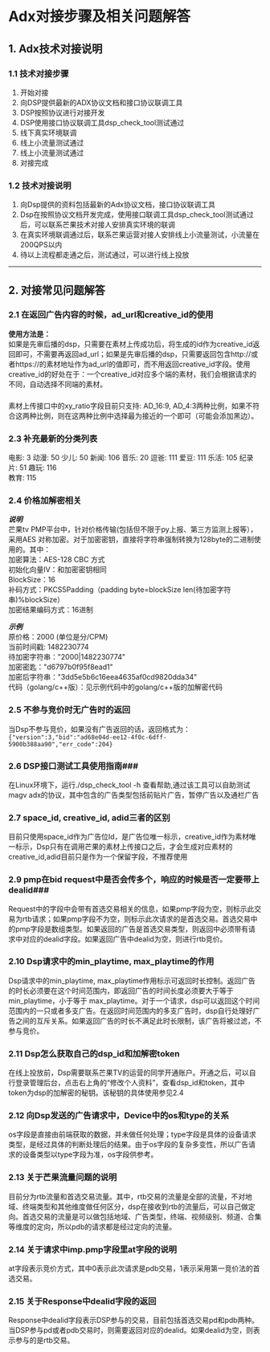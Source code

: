  Adx对接步骤及相关问题解答 
===============================

## 1. Adx技术对接说明  ##
### 1.1 技术对接步骤 ###
1.  开始对接  
2.  向DSP提供最新的ADX协议文档和接口协议联调工具  
3.  DSP按照协议进行对接开发  
4.  DSP使用接口协议联调工具dsp_check_tool测试通过  
5.  线下真实环境联调  
6.  线上小流量测试通过  
7.  线上小流量测试通过  
8.  对接完成  


### 1.2 技术对接说明 ###
1.  向Dsp提供的资料包括最新的Adx协议文档，接口协议联调工具 
2.  Dsp在按照协议文档开发完成，使用接口联调工具dsp_check_tool测试通过后，可以联系芒果技术对接人安排真实环境的联调 
3.  在真实环境联调通过后，联系芒果运营对接人安排线上小流量测试，小流量在200QPS以内
4.  待以上流程都走通之后，测试通过，可以进行线上投放


----------


## 2. 对接常见问题解答 ##


### 2.1	在返回广告内容的时候，ad_url和creative_id的使用 ###
**使用方法是：**  
如果是先审后播的dsp，只需要在素材上传成功后，将生成的id作为creative_id返回即可，不需要再返回ad_url；如果是先审后播的dsp，只需要返回包含http://或者https://的素材地址作为ad_url的值即可，而不用返回creative_id字段。使用creative_id的好处在于：一个creative_id对应多个端的素材，我们会根据请求的不同，自动选择不同端的素材。
###  ###
素材上传接口中的xy_ratio字段目前只支持: AD_16:9, AD_4:3两种比例，如果不符合这两种比例，则在这两种比例中选择最为接近的一个即可（可能会添加黑边）。
### 2.3	补充最新的分类列表 ###
电影: 3 
动漫: 50
少儿: 50
新闻: 106
音乐: 20
逗爸: 111
爱豆: 111
乐活: 105
纪录片: 51
趣玩: 116  
教育: 115

### 2.4	价格加解密相关 ###
***说明***  
芒果tv PMP平台中，针对价格传输(包括但不限于py上报、第三方监测上报等），采用AES 对称加密。对于加密密钥，直接将字符串强制转换为128byte的二进制使用的。其中：  
   加密算法：AES-128 CBC 方式  
   初始化向量IV：和加密密钥相同  
   BlockSize：16  
   补码方式：PKCS5Padding（padding byte=blockSize len(待加密字符串)%blockSize）  
   加密结果编码方式：16进制 
  
***示例***  
   原价格：2000 (单位是分/CPM)  
   当前时间戳: 1482230774  
   待加密字符串："2000|1482230774"  
   加密密匙："d6797b0f95f8ead1"  
   加密后字符串："3dd5e5b6c16eea4635af0cd9820dda34"       
   代码（golang/c++版）：见示例代码中的golang/c++版的加解密代码

### 2.5	不参与竞价时无广告时的返回 ###
当Dsp不参与竞价，如果没有广告返回的话，返回格式为：
`{"version":3,"bid":"ad68e04d-ee12-4f0c-6dff-5900b388aa90","err_code":204}`

###  2.6	DSP接口测试工具使用指南###
在Linux环境下，运行./dsp_check_tool -h 查看帮助,通过该工具可以自助测试magv adx的协议，其中包含的广告类型包括前贴片广告，暂停广告以及通栏广告

### 2.7	space_id, creative_id, adid三者的区别 ###
目前只使用space_id作为广告位Id，是广告位唯一标示，creative_id作为素材唯一标示，Dsp只有在调用芒果的素材上传接口之后，才会生成对应素材的creative_id,adid目前只是作为一个保留字段，不推荐使用

### 2.9  pmp在bid request中是否会传多个，响应的时候是否一定要带上dealid###
Request中的字段中会带有首选交易相关的信息，如果pmp字段为空，则标示此交易为rtb请求；如果pmp字段不为空，则标示此次请求的是首选交易。首选交易中的pmp字段是数组类型。如果返回的广告是首选交易类型，则返回中必须带有请求中对应的dealid字段。如果返回广告中dealid为空，则进行rtb竞价。

### 2.10 Dsp请求中的min_playtime, max_playtime的作用 ###
Dsp请求中的min_playtime, max_playtime作用标示可返回时长控制。返回广告的时长必须要在这个时间范围内，即返回广告的时间长度必须要大于等于min_playtime，小于等于 max_playtime。对于一个请求，dsp可以返回这个时间范围内的一只或者多支广告。在返回时间范围内的多支广告时，dsp自行处理好广告之间的互斥关系。如果返回广告的时长不满足此时长限制，该广告将被过滤，不参与竞价。

### 2.11 Dsp怎么获取自己的dsp_id和加解密token ###
在线上投放前，Dsp需要联系芒果TV的运营的同学开通账户。开通之后，可以自行登录管理后台，点击右上角的“修改个人资料”，查看dsp_id和token，其中token为dsp的加解密的秘钥。该秘钥的具体使用参见2.4

### 2.12 向Dsp发送的广告请求中，Device中的os和type的关系 ###
os字段是直接由前端获取的数据，并未做任何处理；type字段是具体的设备请求类型，是经过具体的判断处理后的结果。由于os字段的复杂多变性，所以广告请求的设备类型以type字段为准，os字段供参考。

### 2.13 关于芒果流量问题的说明 ###
目前分为rtb流量和首选交易流量。其中，rtb交易的流量是全部的流量，不对地域、终端类型和其他维度做任何区分，dsp在接收到rtb的流量后，可以自己做定向。首选交易的流量是可以做包括地域、广告类型，终端、视频级别、频道、合集等维度的定向，所以pdb的请求都是经过定向的流量。

### 2.14 关于请求中imp.pmp字段里at字段的说明 ###
at字段表示竞价方式，其中0表示此次请求是pdb交易，1表示采用第一竞价法的首选交易。

### 2.15 关于Response中dealid字段的返回 ###
Response中dealid字段表示DSP参与的交易，目前包括首选交易pd和pdb两种。当DSP参与pd或者pdb交易时，则需要返回对应的dealid。如果dealid为空，则表示参与的是rtb交易。


